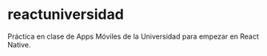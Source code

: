 # reactuniversidad
Práctica en clase de Apps Móviles de la Universidad para empezar en React Native.
